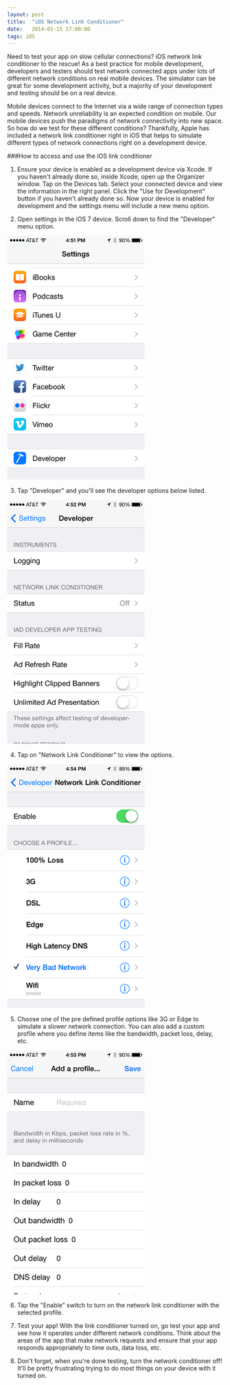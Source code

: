 ```yaml
---
layout: post
title:  "iOS Network Link Conditioner"
date:   2014-01-15 17:00:00
tags: iOS
---
```


Need to test your app on slow cellular connections?  iOS network link conditioner to the rescue!  As a best practice for mobile development, developers and testers should test network connected apps under lots of different network conditions on real mobile devices.  The simulator can be great for some development activity, but a majority of your development and testing should be on a real device.

Mobile devices connect to the Internet via a wide range of connection types and speeds.  Network unreliability is an expected condition on mobile.  Our mobile devices push the paradigms of network connectivity into new space.  So how do we test for these different conditions?  Thankfully, Apple has included a network link conditioner right in iOS that helps to simulate different types of network connections right on a development device.

###How to access and use the iOS link conditioner

1. Ensure your device is enabled as a development device via Xcode.  If you haven't already done so, inside Xcode, open up the Organizer window.  Tap on the Devices tab.  Select your connected device and view the information in the right panel.  Click the "Use for Development" button if you haven't already done so.  Now your device is enabled for development and the settings menu will include a new menu option.

2. Open settings in the iOS 7 device.  Scroll down to find the "Developer" menu option.

<img src="/img/link-conditioner-4.png" class="img-responsive center-block" alt="iOS 7 Settings: Developer Menu Option">

3. Tap "Developer" and you'll see the developer options below listed.  

<img src="/img/link-conditioner-1.png" class="img-responsive center-block" alt="iOS 7 Settings: Developer">

4. Tap on "Network Link Conditioner" to view the options.

<img src="/img/link-conditioner-3.png" class="img-responsive center-block" alt="iOS 7 Settings: Link Conditioner">

5. Choose one of the pre defined profile options like 3G or Edge to simulate a slower network connection.  You can also add a custom profile where you define items like the bandwidth, packet loss, delay, etc.

<img src="/img/link-conditioner-2.png" class="img-responsive center-block" alt="iOS 7 Settings: Add Link Conditioner Profile">

6. Tap the "Enable" switch to turn on the network link conditioner with the selected profile.

7. Test your app!  With the link conditioner turned on, go test your app and see how it operates under different network conditions.  Think about the areas of the app that make network requests and ensure that your app responds appropriately to time outs, data loss, etc.

8. Don't forget, when you're done testing, turn the network conditioner off!  It'll be pretty frustrating trying to do most things on your device with it turned on.
